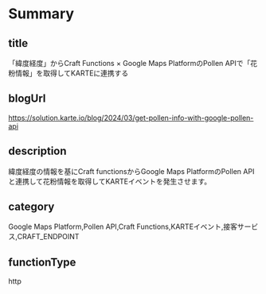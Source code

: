 # Summary

## title

「緯度経度」からCraft Functions × Google Maps PlatformのPollen APIで「花粉情報」を取得してKARTEに連携する

## blogUrl
https://solution.karte.io/blog/2024/03/get-pollen-info-with-google-pollen-api

## description

緯度経度の情報を基にCraft functionsからGoogle Maps PlatformのPollen APIと連携して花粉情報を取得してKARTEイベントを発生させます。

## category

Google Maps Platform,Pollen API,Craft Functions,KARTEイベント,接客サービス,CRAFT_ENDPOINT

## functionType

http